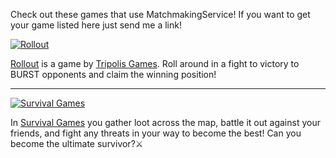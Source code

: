 Check out these games that use MatchmakingService! If you want to get your game listed here just send me a link!

[![Rollout](https://t2.rbxcdn.com/642e16f061b3d42ea7b68857eb55837c)](https://www.roblox.com/games/7561658990/BETA-Rollout)

[Rollout](https://www.roblox.com/games/7561658990/BETA-Rollout) is a game by [Tripolis Games](https://www.roblox.com/groups/12380466/Tripolis-Games#!/about). Roll around in a fight to victory to BURST opponents and claim the winning position! 

---

[![Survival Games](https://t1.rbxcdn.com/e8165ef0c85be933668c34fcdcb5ba99)](https://www.roblox.com/games/7594662441/Survival-Games-CODE-RELEASE)

In [Survival Games](https://www.roblox.com/games/7594662441/Survival-Games-CODE-RELEASE) you gather loot across the map, battle it out against your friends, and fight any threats in your way to become the best! Can you become the ultimate survivor?⚔️